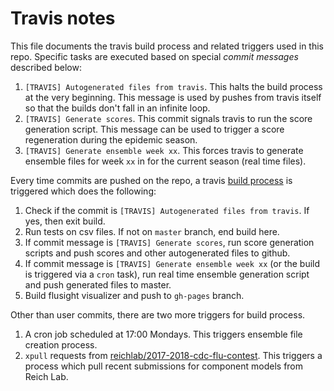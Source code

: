 # Travis notes

This file documents the travis build process and related triggers used in this
repo. Specific tasks are executed based on special _commit messages_ described
below:

1. `[TRAVIS] Autogenerated files from travis`. This halts the build process at
   the very beginning. This message is used by pushes from travis itself so that
   the builds don't fall in an infinite loop.
2. `[TRAVIS] Generate scores`. This commit signals travis to run the score
   generation script. This message can be used to trigger a score regeneration
   during the epidemic season.
3. `[TRAVIS] Generate ensemble week xx`. This forces travis to generate ensemble
   files for week `xx` in for the current season (real time files).

Every time commits are pushed on the repo, a travis [build
process](https://travis-ci.org/FluSightNetwork/cdc-flusight-ensemble/) is
triggered which does the following:

1. Check if the commit is `[TRAVIS] Autogenerated files from travis`. If yes,
   then exit build.
2. Run tests on csv files. If not on `master` branch, end build here.
3. If commit message is `[TRAVIS] Generate scores`, run score generation scripts
   and push scores and other autogenerated files to github.
4. If commit message is `[TRAVIS] Generate ensemble week xx` (or the build is
   triggered via a `cron` task), run real time ensemble generation script and
   push generated files to master.
5. Build flusight visualizer and push to `gh-pages` branch.

Other than user commits, there are two more triggers for build process.

1. A cron job scheduled at 17:00 Mondays. This triggers ensemble file creation
   process.
2. `xpull` requests from
   [reichlab/2017-2018-cdc-flu-contest](http://github.com/reichlab/2017-2018-cdc-flu-contest).
   This triggers a process which pull recent submissions for component models
   from Reich Lab.
